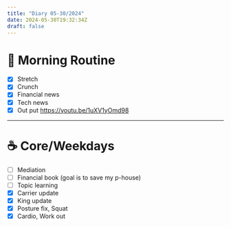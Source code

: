 ```yaml
---
title: "Diary 05-30/2024"  
date: 2024-05-30T19:32:34Z
draft: false
---
```


# 🍳 Morning Routine

- [x]  Stretch
- [x]  Crunch
- [x]  Financial news
- [x]  Tech news
- [x]  Out put https://youtu.be/1uXV1yOmd98

---

# ☕ Core/Weekdays

- [ ]  Mediation
- [ ]  Financial book (goal is to save my p-house)
- [ ]  Topic learning
- [x]  Carrier update
- [x]  King update
- [x]  Posture fix, Squat
- [x]  Cardio, Work out